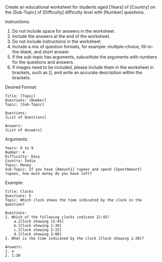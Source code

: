 Create an educational worksheet for students aged [Years] of [Country] on the [Sub-Topic] of [Difficulty] difficulty level with [Number] questions.

Instructions:
1. Do not include space for answers in the worksheet.
2. Include the answers at the end of the worksheet. 
3. Do not include instructions in the worksheet.
4. Include a mix of question formats, for example: multiple-choice, fill-in-the-blank, and short answer.
5. If the sub-topic has arguments, subustitute the arguments with numbers for the questions and answers.
6. If images need to be included, please include them in the worksheet in brackets, such as [], and write an accurate description within the brackets.

Desired Format:
```
Title: [Topic]
Questions: [Number]
Topic: [Sub-Topic]

Questions:
[List of Questions]

Answers:
[List of Answers]
```

Arguments:
```
Years: 8 to 9
Number: 4
Difficulty: Easy
Country: India
Topic: Money
Sub-Topic: If you have [Amount1] rupees and spend [SpentAmount] rupees, how much money do you have left?
```

Example:
```
Title: Clocks
Questions: 5
Topic: Which clock shows the time indicated by the clock in the question?

Questions:
1. Which of the following clocks indicate 12:45?
    a.[Clock showing 12:45]
    b.[Clock showing 1:30]
    c.[Clock showing 2:15]
    d.[Clock showing 3:00]
2. What is the time indicated by the clock [Clock showing 1:30]?

Answers:
1. a
2. 1:30
```